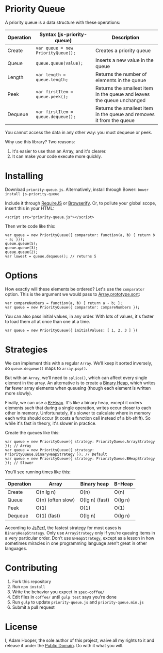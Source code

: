 Priority Queue
==============

A priority queue is a data structure with these operations:

| Operation | Syntax (js-priority-queue) | Description |
| --------- | --- | ----------- |
| Create | `var queue = new PriorityQueue();` | Creates a priority queue |
| Queue | `queue.queue(value);` | Inserts a new value in the queue |
| Length | `var length = queue.length;` | Returns the number of elements in the queue |
| Peek | `var firstItem = queue.peek();` | Returns the smallest item in the queue and leaves the queue unchanged |
| Dequeue | `var firstItem = queue.dequeue();` | Returns the smallest item in the queue and removes it from the queue |

You cannot access the data in any other way: you must dequeue or peek.

Why use this library? Two reasons:

1. It's easier to use than an Array, and it's clearer.
2. It can make your code execute more quickly.

Installing
==========

Download `priority-queue.js`. Alternatively, install through Bower:
`bower install js-priority-queue`

Include it through [RequireJS](http://requirejs.org/) or
[Browserify](http://browserify.org). Or, to pollute your global scope, insert
this in your HTML:

    <script src="priority-queue.js"></script>

Then write code like this:

    var queue = new PriorityQueue({ comparator: function(a, b) { return b - a; }});
    queue.queue(5);
    queue.queue(3);
    queue.queue(2);
    var lowest = queue.dequeue(); // returns 5

Options
=======

How exactly will these elements be ordered? Let's use the `comparator` option.
This is the argument we would pass to
[Array.prototype.sort](https://developer.mozilla.org/en-US/docs/Web/JavaScript/Reference/Global_Objects/Array/sort):

    var compareNumbers = function(a, b) { return a - b; };
    var queue = new PriorityQueue({ comparator: compareNumbers });

You can also pass initial values, in any order. With lots of values, it's
faster to load them all at once than one at a time.

    var queue = new PriorityQueue({ initialValues: [ 1, 2, 3 ] })

Strategies
==========

We can implement this with a regular `Array`. We'll keep it sorted inversely,
so `queue.dequeue()` maps to `array.pop()`.

But with an `Array`, we'll need to `splice()`, which can affect every single
element in the array. An alternative is to create a
[Binary Heap](http://en.wikipedia.org/wiki/Binary_heap), which writes far
fewer array elements when queueing (though each element is written more slowly).

Finally, we can use a [B-Heap](http://en.wikipedia.org/wiki/B-heap). It's like a
binary heap, except it orders elements such that during a single operation,
writes occur closer to each other in memory. Unfortunately, it's slower to
calculate where in memory each write should occur (it costs a function call
instead of a bit-shift). So while it's fast in theory, it's slower in practice.

Create the queues like this:

    var queue = new PriorityQueue({ strategy: PriorityQueue.ArrayStrategy }); // Array
    var queue = new PriorityQueue({ strategy: PriorityQueue.BinaryHeapStrategy }); // Default
    var queue = new PriorityQueue({ strategy: PriorityQueue.BHeapStrategy }); // Slower

You'll see running times like this:

| Operation | Array | Binary heap | B-Heap |
| --------- | ----- | ----------- | -------------- |
| Create | O(n lg n) | O(n) | O(n) |
| Queue | O(n) (often slow) | O(lg n) (fast) | O(lg n) |
| Peek | O(1) | O(1) | O(1) |
| Dequeue | O(1) (fast) | O(lg n) | O(lg n) |

According to [JsPerf](http://jsperf.com/js-priority-queue-queue-dequeue), the
fastest strategy for most cases is `BinaryHeapStrategy`. Only use `ArrayStrategy`
only if you're queuing items in a very particular order. Don't use
`BHeapStrategy`, except as a lesson in how sometimes miracles in one
programming language aren't great in other languages.

Contributing
============

1. Fork this repository
2. Run `npm install`
3. Write the behavior you expect in `spec-coffee/`
4. Edit files in `coffee/` until `gulp test` says you're done
5. Run `gulp` to update `priority-queue.js` and `priority-queue.min.js`
6. Submit a pull request

License
=======

I, Adam Hooper, the sole author of this project, waive all my rights to it and
release it under the [Public
Domain](http://creativecommons.org/publicdomain/zero/1.0/). Do with it what you
will.
